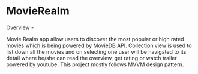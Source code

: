 # MovieRealm

Overview -

Movie Realm app allow users to discover the most popular or high rated movies which is being powered by MovieDB API. Collection view is used to list down all the movies and on selecting one user will be navigated to its detail where he/she can read the overview, get rating or watch trailer powered by youtube. This project mostly follows MVVM design pattern.
